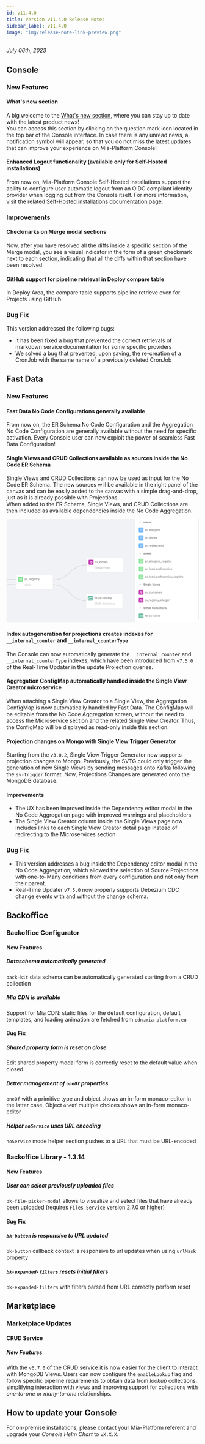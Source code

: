 ```yaml
---
id: v11.4.0
title: Version v11.4.0 Release Notes
sidebar_label: v11.4.0
image: "img/release-note-link-preview.png"
---
```


_July 06th, 2023_

## Console

### New Features

#### What's new section

A big welcome to the [What's new section](/development_suite/overview-dev-suite.md#whats-new), where you can stay up to date with the latest product news!  
You can access this section by clicking on the question mark icon located in the top bar of the Console interface.
In case there is any unread news, a notification symbol will appear, so that you do not miss the latest updates that can improve your experience on Mia-Platform Console!

#### Enhanced Logout functionality (available only for Self-Hosted installations)

From now on, Mia-Platform Console Self-Hosted installations support the ability to configure user automatic logout from an OIDC compliant identity provider when logging out from the Console itself. For more information, visit the related [Self-Hosted installations documentation page](/self_hosted/installation-chart/authentication_provider.md#logout-flow).

### Improvements

#### Checkmarks on Merge modal sections

Now, after you have resolved all the diffs inside a specific section of the Merge modal, you see a visual indicator in the form of a green checkmark next to each section, indicating that all the diffs within that section have been resolved.

#### GitHub support for pipeline retrieval in Deploy compare table

In Deploy Area, the compare table supports pipeline retrieve even for Projects using GitHub.

### Bug Fix

This version addressed the following bugs:

* It has been fixed a bug that prevented the correct retrievals of markdown service documentation for some specific providers
* We solved a bug that prevented, upon saving, the re-creation of a CronJob with the same name of a previously deleted CronJob

## Fast Data

### New Features

#### Fast Data No Code Configurations generally available

From now on, the ER Schema No Code Configuration and the Aggregation No Code Configuration are generally available without the need for specific activation. Every Console user can now exploit the power of seamless Fast Data Configuration!

#### Single Views and CRUD Collections available as sources inside the No Code ER Schema

Single Views and CRUD Collections can now be used as input for the No Code ER Schema. The new sources will be available in the right panel of the canvas and can be easily added to the canvas with a simple drag-and-drop, just as it is already possible with Projections.  
When added to the ER Schema, Single Views, and CRUD Collections are then included as available dependencies inside the No Code Aggregation.

![Collections inside ER Schema](./img/overview/collections-er-schema.png)

#### Index autogeneration for projections creates indexes for `__internal_counter` and `__internal_counterType`

The Console can now automatically generate the `__internal_counter` and `__internal_counterType` indexes, which have been introduced from `v7.5.0` of the Real-Time Updater in the update Projection queries.

#### Aggregation ConfigMap automatically handled inside the Single View Creator microservice

When attaching a Single View Creator to a Single View, the Aggregation ConfigMap is now automatically handled by Fast Data. The ConfigMap will be editable from the No Code Aggregation screen, without the need to access the Microservice section and the related Single View Creator. Thus, the ConfigMap will be displayed as read-only inside this section.

#### Projection changes on Mongo with Single View Trigger Generator

Starting from the `v3.0.2`, Single View Trigger Generator now supports projection changes to Mongo. Previously, the SVTG could only trigger the generation of new Single Views by sending messages onto Kafka following the `sv-trigger` format. Now, Projections Changes are generated onto the MongoDB database.

#### Improvements

* The UX has been improved inside the Dependency editor modal in the No Code Aggregation page with improved warnings and placeholders
* The Single View Creator column inside the Single Views page now includes links to each Single View Creator detail page instead of redirecting to the Microservices section

### Bug Fix

* This version addresses a bug inside the Dependency editor modal in the No Code Aggregation, which allowed the selection of Source Projections with one-to-Many conditions from every configuration and not only from their parent.
* Real-Time Updater `v7.5.0` now properly supports Debezium CDC change events with and without the change schema. 

## Backoffice

### Backoffice Configurator

#### New Features

##### Dataschema automatically generated

`back-kit` data schema can be automatically generated starting from a CRUD collection

##### Mia CDN is available

Support for Mia CDN: static files for the default configuration, default templates, and loading animation are fetched from `cdn.mia-platform.eu`

#### Bug Fix

##### Shared property form is reset on close

Edit shared property modal form is correctly reset to the default value when closed

##### Better management of `oneOf` properties
`oneOf` with a primitive type and object shows an in-form monaco-editor in the latter case. Object `oneOf` multiple choices shows an in-form monaco-editor

##### Helper `noService` uses URL encoding

`noService` mode helper section pushes to a URL that must be URL-encoded

### Backoffice Library - 1.3.14

#### New Features

##### User can select previously uploaded files

`bk-file-picker-modal` allows to visualize and select files that have already been uploaded (requires `Files Service` version 2.7.0 or higher)

#### Bug Fix

##### `bk-button` is responsive to URL updated

`bk-button` callback context is responsive to url updates when using `urlMask` property

##### `bk-expanded-filters` resets initial filters

`bk-expanded-filters` with filters parsed from URL correctly perform reset

## Marketplace

### Marketplace Updates

#### CRUD Service

##### New Features

With the `v6.7.0` of the CRUD service it is now easier for the client to interact with MongoDB Views. Users can now configure the `enableLookup` flag and follow specific pipeline requirements to obtain data from _lookup_ collections, simplifying interaction with views and improving support for collections with _one-to-one_ or _many-to-one_ relationships.

## How to update your Console

For on-premise installations, please contact your Mia-Platform referent and upgrade your _Console Helm Chart_ to `vX.X.X`.
